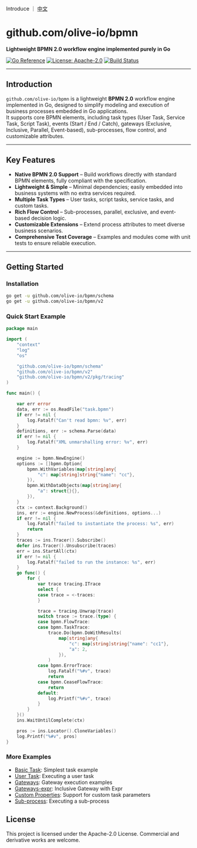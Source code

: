 Introduce ｜ [中文](https://github.com/olive-io/bpmn/tree/main/README_ZH.md)
# github.com/olive-io/bpmn

**Lightweight BPMN 2.0 workflow engine implemented purely in Go**

[![Go Reference](https://pkg.go.dev/badge/github.com/olive-io/bpmn.svg)](https://pkg.go.dev/github.com/olive-io/bpmn)
[![License: Apache-2.0](https://img.shields.io/badge/license-Apache-blue.svg)](LICENSE.md)
[![Build Status](https://github.com/olive-io/bpmn/actions/workflows/main.yml/badge.svg?branch=main)](https://github.com/olive-io/bpmn/actions/workflows/main.yaml?query=branch%3Amain)

---

## Introduction

`github.com/olive-io/bpmn` is a lightweight **BPMN 2.0** workflow engine implemented in Go, designed to simplify modeling and execution of business processes embedded in Go applications.  
It supports core BPMN elements, including task types (User Task, Service Task, Script Task), events (Start / End / Catch), gateways (Exclusive, Inclusive, Parallel, Event-based), sub-processes, flow control, and customizable attributes.

---

## Key Features

- **Native BPMN 2.0 Support** – Build workflows directly with standard BPMN elements, fully compliant with the specification.
- **Lightweight & Simple** – Minimal dependencies; easily embedded into business systems with no extra services required.
- **Multiple Task Types** – User tasks, script tasks, service tasks, and custom tasks.
- **Rich Flow Control** – Sub-processes, parallel, exclusive, and event-based decision logic.
- **Customizable Extensions** – Extend process attributes to meet diverse business scenarios.
- **Comprehensive Test Coverage** – Examples and modules come with unit tests to ensure reliable execution.

---

## Getting Started

### Installation

```bash
go get -u github.com/olive-io/bpmn/schema
go get -u github.com/olive-io/bpmn/v2
```

### Quick Start Example
```go
package main

import (
	"context"
	"log"
	"os"

	"github.com/olive-io/bpmn/schema"
	"github.com/olive-io/bpmn/v2"
	"github.com/olive-io/bpmn/v2/pkg/tracing"
)

func main() {

	var err error
	data, err := os.ReadFile("task.bpmn")
	if err != nil {
		log.Fatalf("Can't read bpmn: %v", err)
	}
	definitions, err := schema.Parse(data)
	if err != nil {
		log.Fatalf("XML unmarshalling error: %v", err)
	}

	engine := bpmn.NewEngine()
	options := []bpmn.Option{
		bpmn.WithVariables(map[string]any{
			"c": map[string]string{"name": "cc"},
		}),
		bpmn.WithDataObjects(map[string]any{
			"a": struct{}{},
		}),
	}
	ctx := context.Background()
	ins, err := engine.NewProcess(&definitions, options...)
	if err != nil {
		log.Fatalf("failed to instantiate the process: %s", err)
		return
	}
	traces := ins.Tracer().Subscribe()
	defer ins.Tracer().Unsubscribe(traces)
	err = ins.StartAll(ctx)
	if err != nil {
		log.Fatalf("failed to run the instance: %s", err)
	}
	go func() {
		for {
			var trace tracing.ITrace
			select {
			case trace = <-traces:
			}

			trace = tracing.Unwrap(trace)
			switch trace := trace.(type) {
			case bpmn.FlowTrace:
			case bpmn.TaskTrace:
				trace.Do(bpmn.DoWithResults(
					map[string]any{
						"c": map[string]string{"name": "cc1"},
						"a": 2,
					}),
				)
			case bpmn.ErrorTrace:
				log.Fatalf("%#v", trace)
				return
			case bpmn.CeaseFlowTrace:
				return
			default:
				log.Printf("%#v", trace)
			}
		}
	}()
	ins.WaitUntilComplete(ctx)

	pros := ins.Locator().CloneVariables()
	log.Printf("%#v", pros)
}

```

### More Examples
- [Basic Task](https://github.com/olive-io/bpmn/tree/main/examples/basic): Simplest task example
- [User Task](https://github.com/olive-io/bpmn/tree/main/examples/user_task): Executing a user task
- [Gateways](https://github.com/olive-io/bpmn/tree/main/examples/gateway): Gateway execution examples
- [Gateways-expr](https://github.com/olive-io/bpmn/tree/main/examples/gateway_expr): Inclusive Gateway with Expr
- [Custom Properties](https://github.com/olive-io/bpmn/tree/main/examples/properties): Support for custom task parameters
- [Sub-process](https://github.com/olive-io/bpmn/tree/main/examples/subprocess): Executing a sub-process

## License

This project is licensed under the Apache-2.0 License. Commercial and derivative works are welcome.